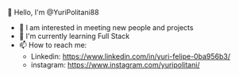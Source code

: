👋 Hello, I'm @YuriPolitani88
- 👀 I am interested in meeting new people and projects
- 🌱 I'm currently learning Full Stack
- 📫 How to reach me:
    - Linkedin: https://www.linkedin.com/in/yuri-felipe-0ba956b3/
    - instagram: https://www.instagram.com/yuripolitani/   

<!---
YuriPolitani88/YuriPolitani88 is a ✨ special ✨ repository because its `README.md` (this file) appears on your GitHub profile.
You can click the Preview link to take a look at your changes.
--->
